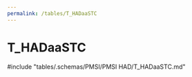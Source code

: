 ```yaml
---
permalink: /tables/T_HADaaSTC
---
```

# T_HADaaSTC
<!-- SPDX-License-Identifier: MPL-2.0 -->

<!-- ATTENTION : Ne pas supprimer ou modifier la ligne ci-dessous -->
#include "tables/.schemas/PMSI/PMSI HAD/T_HADaaSTC.md"
<!-- ATTENTION : Ne pas supprimer ou modifier la ligne ci-dessus -->
